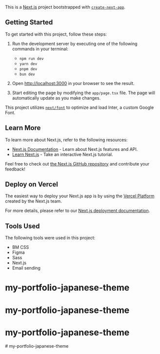 This is a [Next.js](https://nextjs.org/) project bootstrapped with [`create-next-app`](https://github.com/vercel/next.js/tree/canary/packages/create-next-app).

## Getting Started

To get started with this project, follow these steps:

1. Run the development server by executing one of the following commands in your terminal:

   - `npm run dev`
   - `yarn dev`
   - `pnpm dev`
   - `bun dev`

2. Open [http://localhost:3000](http://localhost:3000) in your browser to see the result.

3. Start editing the page by modifying the `app/page.tsx` file. The page will automatically update as you make changes.

This project utilizes [`next/font`](https://nextjs.org/docs/basic-features/font-optimization) to optimize and load Inter, a custom Google Font.

## Learn More

To learn more about Next.js, refer to the following resources:

- [Next.js Documentation](https://nextjs.org/docs) - Learn about Next.js features and API.
- [Learn Next.js](https://nextjs.org/learn) - Take an interactive Next.js tutorial.

Feel free to check out [the Next.js GitHub repository](https://github.com/vercel/next.js/) and contribute your feedback!

## Deploy on Vercel

The easiest way to deploy your Next.js app is by using the [Vercel Platform](https://vercel.com/new?utm_medium=default-template&filter=next.js&utm_source=create-next-app&utm_campaign=create-next-app-readme) created by the Next.js team.

For more details, please refer to our [Next.js deployment documentation](https://nextjs.org/docs/deployment).

## Tools Used

The following tools were used in this project:

- BM CSS
- Figma
- Sass
- Next.js
- Email sending
# my-portfolio-japanese-theme
# my-portfolio-japanese-theme
# my-portfolio-japanese-theme
#   m y - p o r t f o l i o - j a p a n e s e - t h e m e  
 